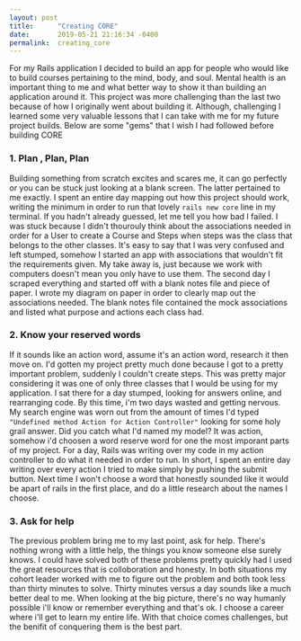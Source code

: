 ```yaml
---
layout: post
title:      "Creating CORE"
date:       2019-05-21 21:16:34 -0400
permalink:  creating_core
---
```



For my Rails application I decided to build an app for people who would like to build courses pertaining to the mind, body, and soul. Mental health is an important thing to me and what better way to show it than building an application around it. This project was more challenging than the last two because of how I originally went about building it. Although, challenging I learned some very valuable lessons that I can take with me for my future project builds. Below are some "gems" that I wish I had followed before building CORE

### 1. Plan , Plan, Plan
Building something from scratch excites and scares me, it can go perfectly or you can be stuck just looking at a blank screen. The latter pertained to me exactly. I spent an entire day mapping out how this project should work, writing the minimum in order to run that lovely `rails new core` line in my terminal. If you hadn't already guessed, let me tell you how bad I failed. I was stuck because I didn't thourouly think about the associations needed in  order for a User to create a Course and Steps when steps was the class that belongs to the other classes. It's easy to say that I was very confused and left stumped, somehow I started an app with associations that wouldn't fit the requirements given. My take away is, just because we work with computers doesn't mean you only have to use them. The second day I scraped everything and started off with a blank notes file and piece of paper. I wrote my diagram on paper in order to clearly map out the associations needed. The blank notes file contained the mock associations and listed what purpose and actions each class had.

### 2. Know your reserved words
If it sounds like an action word, assume it's an action word, research it then move on. I'd gotten my project pretty much done because I got to a pretty important problem, suddenly I couldn't create steps. This was pretty major considering it was one of only three classes that I would be using for my application. I sat there for a day stumped, looking for answers online, and rearranging code. By this time, i'm two days wasted and getting nervous. My search engine was worn out from the amount of times I'd typed `"Undefined method Action for Action Controller"` looking for some holy grail answer. Did you catch what I'd named my model? It was action, somehow i'd choosen a word reserve word for one the most imporant parts of my project. For a day, Rails was writing over my code in my action controller to do what it needed in order to run. In short, I spent an entire day writing over every action I tried to make simply by pushing the submit button. Next time I won't choose a word that honestly sounded like it would be apart of rails in the first place, and do a little research about the names I choose.
 
 ### 3. Ask for help
 The previous problem bring me to my last point, ask for help. There's nothing wrong with a little help, the things you know someone else surely knows. I could have solved both of these problems pretty quickly had I used the great resources that is colloboration and honesty. In both situations my cohort leader worked with me to figure out the problem and both took less than thirty minutes to solve. Thirty minutes versus a day sounds like a much better deal to me. When looking at the big picture, there's no way humanly possible i'll know or remember everything and that's ok. I choose a career where i'll get to learn my entire life. With that choice comes challenges, but the benifit of conquering them is the best part.
